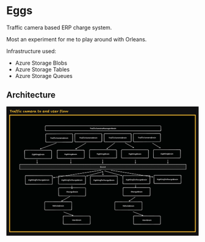 # Eggs

Traffic camera based ERP charge system.

Most an experiment for me to play around with Orleans.

Infrastructure used:

- Azure Storage Blobs
- Azure Storage Tables
- Azure Storage Queues

## Architecture

![images/img.png](images/img.png)


